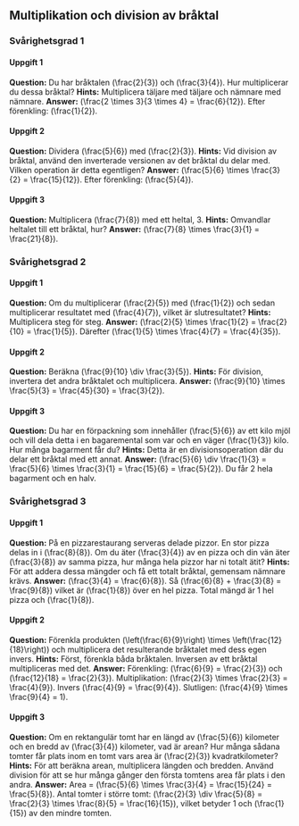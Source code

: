 ## Multiplikation och division av bråktal

### Svårighetsgrad 1
#### Uppgift 1
**Question:** Du har bråktalen \(\frac{2}{3}\) och \(\frac{3}{4}\). Hur multiplicerar du dessa bråktal?
**Hints:** Multiplicera täljare med täljare och nämnare med nämnare.
**Answer:** \(\frac{2 \times 3}{3 \times 4} = \frac{6}{12}\). Efter förenkling: \(\frac{1}{2}\).

#### Uppgift 2
**Question:** Dividera \(\frac{5}{6}\) med \(\frac{2}{3}\).
**Hints:** Vid division av bråktal, använd den inverterade versionen av det bråktal du delar med. Vilken operation är detta egentligen?
**Answer:** \(\frac{5}{6} \times \frac{3}{2} = \frac{15}{12}\). Efter förenkling: \(\frac{5}{4}\).

#### Uppgift 3
**Question:** Multiplicera \(\frac{7}{8}\) med ett heltal, 3.
**Hints:** Omvandlar heltalet till ett bråktal, hur?
**Answer:** \(\frac{7}{8} \times \frac{3}{1} = \frac{21}{8}\).

### Svårighetsgrad 2
#### Uppgift 1
**Question:** Om du multiplicerar \(\frac{2}{5}\) med \(\frac{1}{2}\) och sedan multiplicerar resultatet med \(\frac{4}{7}\), vilket är slutresultatet?
**Hints:** Multiplicera steg för steg.
**Answer:** \(\frac{2}{5} \times \frac{1}{2} = \frac{2}{10} = \frac{1}{5}\). Därefter \(\frac{1}{5} \times \frac{4}{7} = \frac{4}{35}\).

#### Uppgift 2
**Question:** Beräkna \(\frac{9}{10} \div \frac{3}{5}\).
**Hints:** För division, invertera det andra bråktalet och multiplicera.
**Answer:** \(\frac{9}{10} \times \frac{5}{3} = \frac{45}{30} = \frac{3}{2}\).

#### Uppgift 3
**Question:** Du har en förpackning som innehåller \(\frac{5}{6}\) av ett kilo mjöl och vill dela detta i en bagaremental som var och en väger \(\frac{1}{3}\) kilo. Hur många bagarment får du?
**Hints:** Detta är en divisionsoperation där du delar ett bråktal med ett annat.
**Answer:** \(\frac{5}{6} \div \frac{1}{3} = \frac{5}{6} \times \frac{3}{1} = \frac{15}{6} = \frac{5}{2}\). Du får 2 hela bagarment och en halv.

### Svårighetsgrad 3
#### Uppgift 1
**Question:** På en pizzarestaurang serveras delade pizzor. En stor pizza delas in i \(\frac{8}{8}\). Om du äter \(\frac{3}{4}\) av en pizza och din vän äter \(\frac{3}{8}\) av samma pizza, hur många hela pizzor har ni totalt ätit?
**Hints:** För att addera dessa mängder och få ett totalt bråktal, gemensam nämnare krävs.
**Answer:** \(\frac{3}{4} = \frac{6}{8}\). Så \(\frac{6}{8} + \frac{3}{8} = \frac{9}{8}\) vilket är \(\frac{1}{8}\) över en hel pizza. Total mängd är 1 hel pizza och \(\frac{1}{8}\).

#### Uppgift 2
**Question:** Förenkla produkten \(\left(\frac{6}{9}\right) \times \left(\frac{12}{18}\right)\) och multiplicera det resulterande bråktalet med dess egen invers.
**Hints:** Först, förenkla båda bråktalen. Inversen av ett bråktal multipliceras med det.
**Answer:** Förenkling: \(\frac{6}{9} = \frac{2}{3}\) och \(\frac{12}{18} = \frac{2}{3}\). Multiplikation: \(\frac{2}{3} \times \frac{2}{3} = \frac{4}{9}\). Invers \(\frac{4}{9} = \frac{9}{4}\). Slutligen: \(\frac{4}{9} \times \frac{9}{4} = 1\).

#### Uppgift 3
**Question:** Om en rektangulär tomt har en längd av \(\frac{5}{6}\) kilometer och en bredd av \(\frac{3}{4}\) kilometer, vad är arean? Hur många sådana tomter får plats inom en tomt vars area är \(\frac{2}{3}\) kvadratkilometer?
**Hints:** För att beräkna arean, multiplicera längden och bredden. Använd division för att se hur många gånger den första tomtens area får plats i den andra.
**Answer:** Area = \(\frac{5}{6} \times \frac{3}{4} = \frac{15}{24} = \frac{5}{8}\). Antal tomter i större tomt: \(\frac{2}{3} \div \frac{5}{8} = \frac{2}{3} \times \frac{8}{5} = \frac{16}{15}\), vilket betyder 1 och \(\frac{1}{15}\) av den mindre tomten.